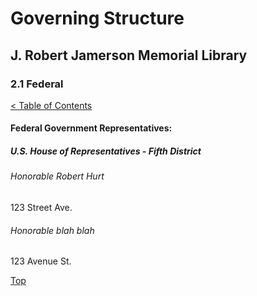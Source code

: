 [0]: ../README.md
[2.1]: state.md

# Governing Structure
## J. Robert Jamerson Memorial Library
### 2.1 Federal
[< Table of Contents][0]

#### Federal Government Representatives:

##### U.S. House of Representatives - Fifth District

###### Honorable Robert Hurt
123 Street Ave.

###### Honorable blah blah
123 Avenue St.

[Top][2.1]